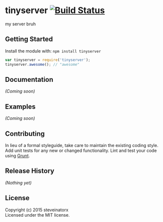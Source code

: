 # tinyserver [![Build Status](https://secure.travis-ci.org/stevenbrezina/tinyserver.png?branch=master)](http://travis-ci.org/stevenbrezina/tinyserver)

my server bruh

## Getting Started
Install the module with: `npm install tinyserver`

```javascript
var tinyserver = require('tinyserver');
tinyserver.awesome(); // "awesome"
```

## Documentation
_(Coming soon)_

## Examples
_(Coming soon)_

## Contributing
In lieu of a formal styleguide, take care to maintain the existing coding style. Add unit tests for any new or changed functionality. Lint and test your code using [Grunt](http://gruntjs.com/).

## Release History
_(Nothing yet)_

## License
Copyright (c) 2015 steveinatorx  
Licensed under the MIT license.
